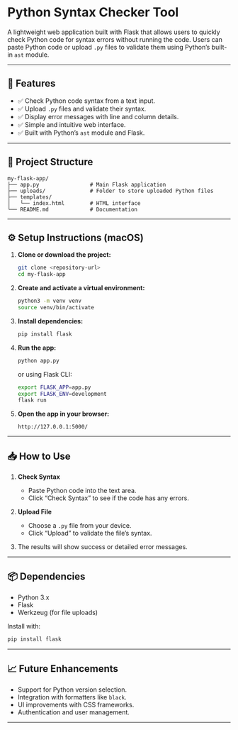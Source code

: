 # Python Syntax Checker Tool

A lightweight web application built with Flask that allows users to quickly check Python code for syntax errors without running the code. Users can paste Python code or upload `.py` files to validate them using Python’s built-in `ast` module.

---

## 🚀 Features
- ✅ Check Python code syntax from a text input.
- ✅ Upload `.py` files and validate their syntax.
- ✅ Display error messages with line and column details.
- ✅ Simple and intuitive web interface.
- ✅ Built with Python’s `ast` module and Flask.

---

## 📂 Project Structure

```
my-flask-app/
├── app.py                # Main Flask application
├── uploads/              # Folder to store uploaded Python files
├── templates/
│   └── index.html        # HTML interface
└── README.md             # Documentation
```

---

## ⚙ Setup Instructions (macOS)

1. **Clone or download the project:**
   ```bash
   git clone <repository-url>
   cd my-flask-app
   ```

2. **Create and activate a virtual environment:**
   ```bash
   python3 -m venv venv
   source venv/bin/activate
   ```

3. **Install dependencies:**
   ```bash
   pip install flask
   ```

4. **Run the app:**
   ```bash
   python app.py
   ```
   or using Flask CLI:
   ```bash
   export FLASK_APP=app.py
   export FLASK_ENV=development
   flask run
   ```

5. **Open the app in your browser:**
   ```
   http://127.0.0.1:5000/
   ```

---

## 📥 How to Use

1. **Check Syntax**
   - Paste Python code into the text area.
   - Click “Check Syntax” to see if the code has any errors.

2. **Upload File**
   - Choose a `.py` file from your device.
   - Click “Upload” to validate the file’s syntax.

3. The results will show success or detailed error messages.

---

## 📦 Dependencies

- Python 3.x
- Flask
- Werkzeug (for file uploads)

Install with:
```bash
pip install flask
```

---

## 📈 Future Enhancements

- Support for Python version selection.
- Integration with formatters like `black`.
- UI improvements with CSS frameworks.
- Authentication and user management.

---
